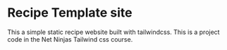 # Recipe Template site

This a simple static recipe website built with tailwindcss. This is a project code in the Net Ninjas Tailwind css course.
